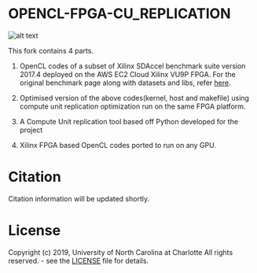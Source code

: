 # OPENCL-FPGA-CU_REPLICATION

![alt text](https://github.com/TeCSAR-UNCC/OPENCL-FPGA-CU-REPLICATION/tree/master/img/tecsarPowerBy.png)

This fork contains 4 parts.

1. OpenCL codes of a subset of Xilinx SDAccel benchmark suite version 2017.4 deployed on the AWS EC2 Cloud Xilinx VU9P FPGA. For the original benchmark page along with datasets and libs, refer [here](https://github.com/Xilinx/SDAccel_Examples/tree/2017.4).

2. Optimised version of the above codes(kernel, host and makefile) using compute unit replication optimization run on the same FPGA platform.

3. A Compute Unit replication tool based off Python developed for the project

4. Xilinx FPGA based OpenCL codes ported to run on any GPU.

# Citation
Citation information will be updated shortly.

# License
Copyright (c) 2019, University of North Carolina at Charlotte All rights reserved. - see the [LICENSE](https://github.com/TeCSAR-UNCC/OPENCL-FPGA-CU_REPLICATION/blob/master/LICENSE.md/LICENSE.md) file for details.
